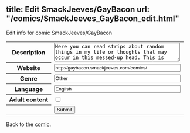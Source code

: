 title: Edit SmackJeeves/GayBacon
url: "/comics/SmackJeeves_GayBacon_edit.html"
---
Edit info for comic SmackJeeves/GayBacon

<form name="comic" action="http://gaepostmail.appspot.com/comic/" method="post">
<table class="comicinfo">
<tr>
<th>Description</th><td><textarea name="description" cols="40" rows="3">Here you can read strips about random things in my life or thoughts that may occur in this messed-up head. This is what the quiet, weird kid draws whenever he gets a chance. Updates at random times. [Contains a lot of cursing]</textarea></td>
</tr>
<tr>
<th>Website</th><td><input type="text" name="url" value="http://gaybacon.smackjeeves.com/comics/" size="40"/></td>
</tr>
<tr>
<th>Genre</th><td><input type="text" name="genre" value="Other" size="40"/></td>
</tr>
<tr>
<th>Language</th><td><input type="text" name="language" value="English" size="40"/></td>
</tr>
<tr>
<th>Adult content</th><td><input type="checkbox" name="adult" value="adult" /></td>
</tr>
<tr>
<th></th><td>
<input type="hidden" name="comic" value="SmackJeeves_GayBacon" />
<input type="submit" name="submit" value="Submit" />
</td>
</tr>
</table>
</form>

Back to the [comic](SmackJeeves_GayBacon.html).
